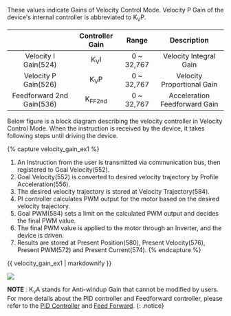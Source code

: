 These values indicate Gains of Velocity Control Mode. Velocity P Gain of the device's internal controller is abbreviated to K<sub>V</sub>P.

|                           |  Controller Gain  |   Range    |          Description          |
|:-------------------------:|:-----------------:|:----------:|:-----------------------------:|
|   Velocity I Gain(524)    |  K<sub>V</sub>I   | 0 ~ 32,767 |    Velocity Integral Gain     |
|   Velocity P Gain(526)    |  K<sub>V</sub>P   | 0 ~ 32,767 |  Velocity Proportional Gain   |
| Feedforward 2nd Gain(536) | K<sub>FF2nd</sub> | 0 ~ 32,767 | Acceleration Feedforward Gain |

Below figure is a block diagram describing the velocity controller in Velocity Control Mode. When the instruction is received by the device, it takes following steps until driving the device.

{% capture velocity_gain_ex1 %}
1. An Instruction from the user is transmitted via communication bus, then registered to Goal Velocity(552).
2. Goal Velocity(552) is converted to desired velocity trajectory by Profile Acceleration(556).
3. The desired velocity trajectory is stored at Velocity Trajectory(584).
4. PI controller calculates PWM output for the motor based on the desired velocity trajectory.
5. Goal PWM(584) sets a limit on the calculated PWM output and decides the final PWM value.
6. The final PWM value is applied to the motor through an Inverter, and the device is driven.
7. Results are stored at Present Position(580), Present Velocity(576), Present PWM(572) and Present Current(574).
{% endcapture %}

<div class="notice--success">{{ velocity_gain_ex1 | markdownify }}</div>

![](/assets/images/dxl/pro/proplus_velocity_controller.png)

**NOTE** : K<sub>v</sub>A stands for Anti-windup Gain that cannot be modified by users. For more details about the PID controller and Feedforward controller, please refer to the [PID Controller](http://en.wikipedia.org/wiki/PID_controller) and [Feed Forward](https://en.wikipedia.org/wiki/Feed_forward_(control)).
{: .notice}
